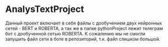 # AnalysTextProject
Данный проект включает в себя файлы с дообучением двух нейронных сетей - BERT и ROBERTA, 
а так же в папке pythonProject лежит телеграм бот с дообученной сетью ROBERTA.
К сожалению мы не смогли запушить файл сети в боте в репозиторий, т.к. файл слишком большой.
